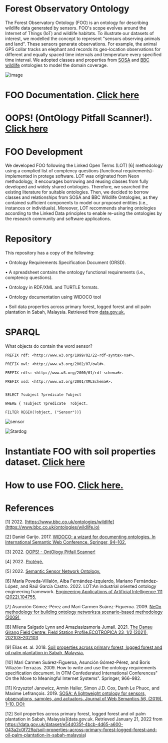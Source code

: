 # Forest Observatory Ontology 

The Forest Observatory Ontology (FOO) is an ontology for describing wildlife data generated by sensors. FOO's scope evolves around the Internet of Things (IoT) and wildlife habitats. To illustrate our datasets of interest, we modelled the concept to represent "sensors observing animals and land". These sensors generate observations. For example, the animal GPS collar tracks an elephant and records its geo-location observations for different and equally spaced time intervals and temperature every specified time interval. We adopted classes and properties from [SOSA](https://doi.org/10.1016/j.websem.2018.06.003) and [BBC wildlife](https://www.bbc.co.uk/ontologies/wildlife.io) ontologies to model the domain coverage.



![image](https://user-images.githubusercontent.com/57564713/185769396-6a963789-43da-4993-9273-cf2c37256595.png)




# FOO Documentation. [Click here](https://github.com/Naeima/Forest-Observatory-Ontology/releases/download/v1.1.3/index-en.html)


# OOPS! (OntOlogy Pitfall Scanner!). [Click here](https://github.com/Naeima/Forest-Observatory-Ontology-/releases/download/v1.0.0/oopsEval.html)


# FOO Development

We developed FOO following the Linked Open Terms (LOT) [6] methodology using a complied list of comptency questions (functional requirements)- implemented in protege software.  LOT  was originated from Neon methodology, it encourages borrowing and reusing classes from fully developed and widely shared ontologies. Therefore, we searched the existing literature for suitable ontologies. Then, we decided to borrow classes and relationships from SOSA and BBC Wildlife Ontologies, as they contained sufficient components to model our proposed entities (i.e., instances or individuals). Moreover, LOT recommends sharing ontologies according to the Linked Data principles to enable re-using the ontologies by the research community and software applications. 



# Repository

This repository has a copy of the following:

•	Ontology Requirements Specification Document (ORSD).

•	A spreadsheet contains the ontology functional requirements (i.e., comptency questions). 

•	Ontology in RDF/XML and TURTLE formats.

•	Ontology documentation using WIDOCO tool

•	Soil data properties across primary forest, logged forest and oil palm plantation in Sabah, Malaysia. 
Retrieved from [data.gov.uk.](https://data.gov.uk/dataset/e54d035f-4bcb-4d65-a600-043a2c0f729a/soil-properties-across-primary-forest-logged-forest-and-oil-palm-plantation-in-sabah-malaysia)



# SPARQL 
What objects do contain the word sensor? 

    PREFIX rdf: <http://www.w3.org/1999/02/22-rdf-syntax-ns#>.

    PREFIX owl: <http://www.w3.org/2002/07/owl#>.

    PREFIX rdfs: <http://www.w3.org/2000/01/rdf-schema#>.

    PREFIX xsd: <http://www.w3.org/2001/XMLSchema#>.


    SELECT ?subject ?predicate ?object

    WHERE { ?subject ?predicate  ?object.
    
    FILTER REGEX(?object, ("Sensor"))}
    

![sensor](https://user-images.githubusercontent.com/57564713/185769348-497951cf-6b9d-465b-98f8-8a67b99121df.png)


![Stardog](https://user-images.githubusercontent.com/57564713/187270662-9236804f-3e1c-4425-a8c1-535e2a96776e.png)

# Instantiate FOO with soil properties dataset. [Click here](https://github.com/Naeima/Forest-Observatory-Ontology/releases/tag/Soil-Data-v1.0.0)


# How to use FOO. [Click here.](https://github.com/Naeima/Forest-Observatory-Ontology/releases/tag/How-to-run-FOO-v1.0.0)



# References

[1] 2022. [https://www.bbc.co.uk/ontologies/wildlife](https://www.bbc.co.uk/ontologies/wildlife.io)

[2] Daniel Garijo. 2017. [WIDOCO: a wizard for documenting ontologies. In International Semantic Web Conference. Springer,
94–102.](https://dgarijo.github.io/Widoco/)

[3] 2022. [OOPS! - OntOlogy Pitfall Scanner!](https://oops.linkeddata.es/)

[4] 2022. [Protégé.](https://protege.stanford.edu/)

[5] 2022. [Semantic Sensor Network Ontology.](https://www.w3.org/TR/vocab-ssn/)

[6] María Poveda-Villalón, Alba Fernández-Izquierdo, Mariano Fernández-López, and Raúl García Castro. 2022. LOT:An industrial oriented ontology engineering framework. [Engineering Applications of Artificial Intelligence 111 (2022),104755.](https://www.sciencedirect.com/science/article/pii/S0952197622000525)

[7] Asunción Gómez-Pérez and Mari Carmen Suárez-Figueroa. 2009. [NeOn methodology for building ontology networks:a scenario-based methodology (2009),](https://oa.upm.es/5475/1/INVE_MEM_2009_64399.pdf)

[8] Milena Salgado Lynn and Amaziasizamoria Jumail. 2021. [The Danau Girang Field Centre: Field Station Profile.ECOTROPICA 23, 1/2 (2021), 202103–202103](https://www.ecotropica.eu/index.php/ecotropica/article/view/86/26)

[9] Elias et. al. 2018. [Soil properties across primary forest, logged forest and oil palm plantation in Sabah, Malaysia.](https://doi.org/10.5285/7e046092-8405-41b8-9e38-67a844bb9e7d)

[10] Mari Carmen Suárez-Figueroa, Asunción Gómez-Pérez, and Boris Villazón-Terrazas. 2009. How to write and use
the ontology requirements specification document. In OTM Confederated International Conferences" On the Move to
Meaningful Internet Systems". Springer, 966–982.

[11] Krzysztof Janowicz, Armin Haller, Simon J.D. Cox, Danh Le Phuoc, and Maxime Lefrançois. 2019. 
[SOSA: A lightweight ontology for sensors, observations, samples, and actuators. Journal of Web Semantics 56, (2019), 1–10. DOI:](https://doi.org/10.1016/j.websem.2018.06.003)

[12] Soil properties across primary forest, logged forest and oil palm plantation in Sabah, Malaysia](data.gov.uk. Retrieved January 21, 2022 from https://data.gov.uk/dataset/e54d035f-4bcb-4d65-a600-043a2c0f729a/soil-properties-across-primary-forest-logged-forest-and-oil-palm-plantation-in-sabah-malaysia)




